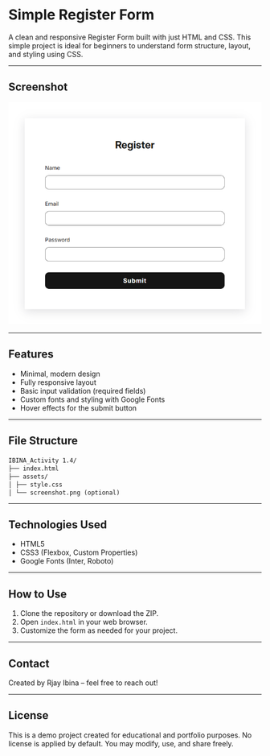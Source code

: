 # Simple Register Form

A clean and responsive Register Form built with just HTML and CSS. This simple project is ideal for beginners to understand form structure, layout, and styling using CSS.

---

## Screenshot

![Screenshot of the Register Form](assets/screenshot.png)

---

## Features

- Minimal, modern design
- Fully responsive layout
- Basic input validation (required fields)
- Custom fonts and styling with Google Fonts
- Hover effects for the submit button

---

## File Structure

```
IBINA_Activity 1.4/
├── index.html
├── assets/
│ ├── style.css
│ └── screenshot.png (optional)
```

---

## Technologies Used

- HTML5
- CSS3 (Flexbox, Custom Properties)
- Google Fonts (Inter, Roboto)

---

## How to Use

1. Clone the repository or download the ZIP.
2. Open `index.html` in your web browser.
3. Customize the form as needed for your project.

---

## Contact

Created by Rjay Ibina – feel free to reach out!

---

## License

This is a demo project created for educational and portfolio purposes. No license is applied by default. You may modify, use, and share freely.
